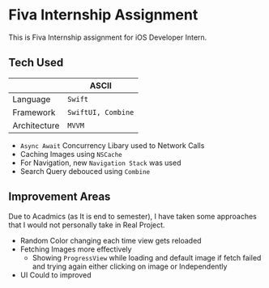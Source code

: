 # Fiva Internship Assignment

This is Fiva Internship assignment for iOS Developer Intern.


## Tech Used


|                |ASCII                         
|----------------|-------------------------------
|Language         |`Swift`        
|Framework       |`SwiftUI, Combine`   
|Architecture     |`MVVM`

- `Async Await` Concurrency Libary used to Network Calls
- Caching Images using `NSCache`
-  For Navigation, new `Navigation Stack` was used
- Search Query debouced using `Combine`


## Improvement Areas

Due to Acadmics (as It is end to semester), I have taken some approaches that I would not personally take in Real Project.

- Random Color changing each time view gets reloaded
- Fetching Images more effectively
    - Showing `ProgressView` while loading and default image if fetch failed and trying again either clicking on image or Independently
- UI Could to improved

